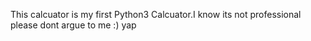 This calcuator is my first Python3 Calcuator.I know its not professional please dont argue to me :)
yap
